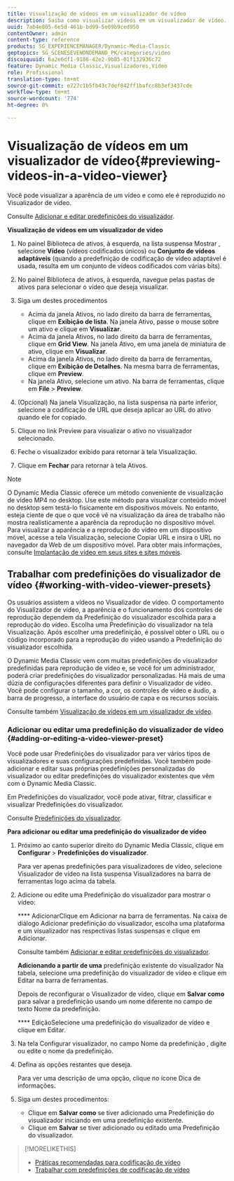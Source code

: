 ```yaml
---
title: Visualização de vídeos em um visualizador de vídeo
description: Saiba como visualizar vídeos em um visualizador de vídeo.
uuid: 7ab4e805-6e5d-461b-bd99-5e09b9ced950
contentOwner: admin
content-type: reference
products: SG_EXPERIENCEMANAGER/Dynamic-Media-Classic
geptopics: SG_SCENESEVENONDEMAND_PK/categories/video
discoiquuid: 6a2e6df1-9186-42e2-9b85-01f132936c72
feature: Dynamic Media Classic,Visualizadores,Vídeo
role: Profissional
translation-type: tm+mt
source-git-commit: e727c1b5fb43c7def842ff1bafcc8b3ef3437cde
workflow-type: tm+mt
source-wordcount: '774'
ht-degree: 0%

---
```



# Visualização de vídeos em um visualizador de vídeo{#previewing-videos-in-a-video-viewer}

Você pode visualizar a aparência de um vídeo e como ele é reproduzido no Visualizador de vídeo.

Consulte [Adicionar e editar predefinições do visualizador](application-setup.md#adding_and_editing_viewer_presets).

**Visualização de vídeos em um visualizador de vídeo**

1. No painel Biblioteca de ativos, à esquerda, na lista suspensa Mostrar , selecione **Vídeo** (vídeos codificados únicos) ou **Conjunto de vídeos adaptáveis** (quando a predefinição de codificação de vídeo adaptável é usada, resulta em um conjunto de vídeos codificados com várias bits).
1. No painel Biblioteca de ativos, à esquerda, navegue pelas pastas de ativos para selecionar o vídeo que deseja visualizar.
1. Siga um destes procedimentos

   * Acima da janela Ativos, no lado direito da barra de ferramentas, clique em **Exibição de lista**. Na janela Ativo, passe o mouse sobre um ativo e clique em **Visualizar**.
   * Acima da janela Ativos, no lado direito da barra de ferramentas, clique em **Grid View**. Na janela Ativo, em uma janela de miniatura de ativo, clique em **Visualizar**.
   * Acima da janela Ativos, no lado direito da barra de ferramentas, clique em **Exibição de Detalhes**. Na mesma barra de ferramentas, clique em **Preview**.
   * Na janela Ativo, selecione um ativo. Na barra de ferramentas, clique em **File** > **Preview**.

1. (Opcional) Na janela Visualização, na lista suspensa na parte inferior, selecione a codificação de URL que deseja aplicar ao URL do ativo quando ele for copiado.
1. Clique no link Preview para visualizar o ativo no visualizador selecionado.
1. Feche o visualizador exibido para retornar à tela Visualização.
1. Clique em **Fechar** para retornar à tela Ativos.

>[!NOTE]
>
>O Dynamic Media Classic oferece um método conveniente de visualização de vídeo MP4 no desktop. Use este método para visualizar conteúdo móvel no desktop sem testá-lo fisicamente em dispositivos móveis. No entanto, esteja ciente de que o que você vê na visualização da área de trabalho não mostra realisticamente a aparência da reprodução no dispositivo móvel. Para visualizar a aparência e a reprodução do vídeo em um dispositivo móvel, acesse a tela Visualização, selecione Copiar URL e insira o URL no navegador da Web de um dispositivo móvel. Para obter mais informações, consulte [Implantação de vídeo em seus sites e sites móveis](deploying-video-websites-mobile-sites.md#deploying_video_to_your_websites_and_mobile_sites).

## Trabalhar com predefinições do visualizador de vídeo {#working-with-video-viewer-presets}

Os usuários assistem a vídeos no Visualizador de vídeo. O comportamento do Visualizador de vídeo, a aparência e o funcionamento dos controles de reprodução dependem da Predefinição do visualizador escolhida para a reprodução do vídeo. Escolha uma Predefinição do visualizador na tela Visualização. Após escolher uma predefinição, é possível obter o URL ou o código incorporado para a reprodução do vídeo usando a Predefinição do visualizador escolhida.

O Dynamic Media Classic vem com muitas predefinições do visualizador predefinidas para reprodução de vídeo e, se você for um administrador, poderá criar predefinições do visualizador personalizadas. Há mais de uma dúzia de configurações diferentes para definir o Visualizador de vídeo. Você pode configurar o tamanho, a cor, os controles de vídeo e áudio, a barra de progresso, a interface do usuário de capa e os recursos sociais.

Consulte também [Visualização de vídeos em um visualizador de vídeo](previewing-videos-video-viewer.md#previewing_videos_in_a_video_viewer).

### Adicionar ou editar uma predefinição do visualizador de vídeo {#adding-or-editing-a-video-viewer-preset}

Você pode usar Predefinições do visualizador para ver vários tipos de visualizadores e suas configurações predefinidas. Você também pode adicionar e editar suas próprias predefinições personalizadas do visualizador ou editar predefinições do visualizador existentes que vêm com o Dynamic Media Classic.

Em Predefinições do visualizador, você pode ativar, filtrar, classificar e visualizar Predefinições do visualizador.

Consulte [Predefinições do visualizador](application-setup.md#viewer_presets).

**Para adicionar ou editar uma predefinição do visualizador de vídeo**

1. Próximo ao canto superior direito do Dynamic Media Classic, clique em **Configurar** > **Predefinições do visualizador**.

   Para ver apenas predefinições para visualizadores de vídeo, selecione Visualizador de vídeo na lista suspensa Visualizadores na barra de ferramentas logo acima da tabela.

1. Adicione ou edite uma Predefinição do visualizador para mostrar o vídeo:

   **** AdicionarClique em Adicionar na barra de ferramentas. Na caixa de diálogo Adicionar predefinição do visualizador, escolha uma plataforma e um visualizador nas respectivas listas suspensas e clique em Adicionar.

   Consulte também [Adicionar e editar predefinições do visualizador](application-setup.md#adding_and_editing_viewer_presets).

   **Adicionando a partir de uma** predefinição existente do visualizador Na tabela, selecione uma predefinição do visualizador de vídeo e clique em Editar na barra de ferramentas.

   Depois de reconfigurar o Visualizador de vídeo, clique em **Salvar como** para salvar a predefinição usando um nome diferente no campo de texto Nome da predefinição.

   **** EdiçãoSelecione uma predefinição do visualizador de vídeo e clique em Editar.

1. Na tela Configurar visualizador, no campo Nome da predefinição , digite ou edite o nome da predefinição.
1. Defina as opções restantes que deseja.

   Para ver uma descrição de uma opção, clique no ícone Dica de informações.

1. Siga um destes procedimentos:

   * Clique em **Salvar como** se tiver adicionado uma Predefinição do visualizador iniciando em uma predefinição existente.
   * Clique em **Salvar** se tiver adicionado ou editado uma Predefinição do visualizador.

>[!MORELIKETHIS]
>
>* [Práticas recomendadas para codificação de vídeo](uploading-encoding-videos.md#best_practices_for_video_encoding)
>* [Trabalhar com predefinições de codificação de vídeo](uploading-encoding-videos.md#working_with_video_encoding_presets)

